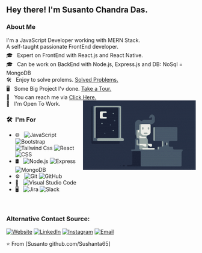 
<h2> Hey there! I'm Susanto Chandra Das.</h2>

<h3> About Me </h3>
<p style="margin-bottom: 5px">I'm a JavaScript Developer working with MERN Stack. <br/> A self-taught passionate FrontEnd developer.<br/></p>
🎓 &nbsp; Expert on FrontEnd with React.js and React Native. <br/>
🎓 &nbsp; Can be work on BackEnd with Node.js, Express.js and DB: NoSql = MongoDB <br/>
🛠 &nbsp; Enjoy to solve prolems. <a href="https://susanto-portfolio.web.app/">Solved Problems.</a> <br/>
🖥 &nbsp; Some Big Project I'v done. <a href="https://susanto-portfolio.web.app/">Take a Tour.</a> <br/>
📧 &nbsp; You can reach me via <a href="https://susanto-portfolio.web.app/">Click Here.</a> <br/>
💼 &nbsp; I'm Open To Work.

<!--🤔 &nbsp; 
🎓 &nbsp; 
💼 &nbsp;
🌱 &nbsp;
✍️ &nbsp;
📧 &nbsp; -->

<img alt="Night Coding" src="https://raw.githubusercontent.com/AVS1508/AVS1508/master/assets/Night-Coding.gif" align="right"/>


<h3> 🛠 &nbsp;I'm For</h3>

- 🌐 &nbsp;
  ![JavaScript](https://img.shields.io/badge/-JavaScript-333333?style=flat&logo=javascript)
  ![Bootstrap](https://img.shields.io/badge/-Bootstrap-333333?style=flat&logo=bootstrap&logoColor=563D7C)
  ![Tailwind Css](https://img.shields.io/badge/-Tailwindcss-333333?style=flat&logo=tailwindcss)
  ![React](https://img.shields.io/badge/-React-333333?style=flat&logo=react)
  ![CSS](https://img.shields.io/badge/-CSS-333333?style=flat&logo=CSS3&logoColor=1572B6)
- 🛢 &nbsp;
  ![Node.js](https://img.shields.io/badge/-Node.js-333333?style=flat&logo=node.js)
  ![Express](https://img.shields.io/badge/-Express.js-333333?style=flat&logo=express.js)
  ![MongoDB](https://img.shields.io/badge/-MongoDB-333333?style=flat&logo=mongodb)
- ⚙️ &nbsp;
  ![Git](https://img.shields.io/badge/-Git-333333?style=flat&logo=git)
  ![GitHub](https://img.shields.io/badge/-GitHub-333333?style=flat&logo=github)
- 🔧 &nbsp;
  ![Visual Studio Code](https://img.shields.io/badge/-Visual%20Studio%20Code-333333?style=flat&logo=visual-studio-code&logoColor=007ACC)
- 🖥 &nbsp;
  ![Jira](https://img.shields.io/badge/-Jira-333333?style=flat&logo=jira)
  ![Slack](https://img.shields.io/badge/-slack-333333?style=flat&logo=slack)


<br/>

<h3> Alternative Contact Source: </h3>
<p>
<a href="https://susanto-portfolio.web.app/"><img alt="Website" src="https://img.shields.io/badge/susanto-portfolio.web.app-blue?style=flat-square&logo=google-chrome"></a>
<a href="https://www.linkedin.com/in/susanto-chandra/"><img alt="LinkedIn" src="https://img.shields.io/badge/LinkedIn-Susanto%20Chandra%20Das-blue?style=flat-square&logo=linkedin"></a>
<a href="https://www.instagram.com/sushanta.wd/"><img alt="Instagram" src="https://img.shields.io/badge/Instagram-Susanto Chandra-blue?style=flat-square&logo=instagram"></a>
<a href="mailto:susanto.chandra001@gmail.com"><img alt="Email" src="https://img.shields.io/badge/Email-susanto.chandra001@gmail.com-blue?style=flat-square&logo=gmail"></a>
</p>

⭐️ From [Susanto github.com/Sushanta65]
